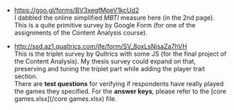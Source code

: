 - https://goo.gl/forms/BV3xegfMpeV1kcUd2  
I dabbled the online simplified *MBTI* measure here (in the 2nd page). This is a quite primitive survey by Google Form (for one of the assignments of the Content Analysis course).  

- http://ssd.az1.qualtrics.com/jfe/form/SV_8oxLsNjsaZa7hVH  
This is the triplet survey by Qultrics with some JS (for the final project of the Content Analysis). My thesis survey could expand on that, preserving and tuning the triplet part while adding the player trait section.  
There are **test questions** for verifying if respondents have really played the games they specified. For the **answer keys**, please refer to the [core games.xlsx](/core games.xlsx) file.
